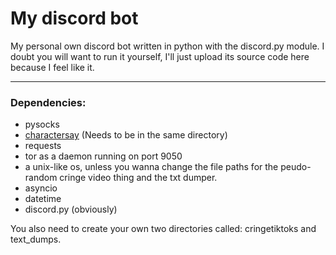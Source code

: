 # My discord bot

My personal own discord bot written in python with the discord.py module. I doubt you will want to run it yourself, I'll just upload its source code here because I feel like it.

---

### Dependencies:
* pysocks
* [charactersay](https://github.com/crawltime/charactersay) (Needs to be in the same directory)
* requests
* tor as a daemon running on port 9050
* a unix-like os, unless you wanna change the file paths for the peudo-random cringe video thing and the txt dumper.
* asyncio
* datetime
* discord.py (obviously)

You also need to create your own two directories called: cringetiktoks and text_dumps.

